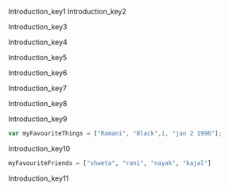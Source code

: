 Introduction_key1
Introduction_key2


Introduction_key3



Introduction_key4



Introduction_key5



Introduction_key6


Introduction_key7



Introduction_key8



Introduction_key9


```javascript
var myFavouriteThings = ["Ramani", "Black",1, "jan 2 1996"];
```

Introduction_key10


```python
myFavouriteFriends = ["shweta", "rani", "nayak", "kajal"]
```


Introduction_key11
